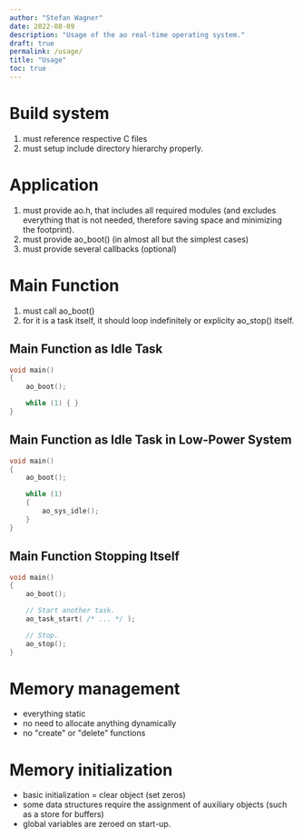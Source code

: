 ```yaml
---
author: "Stefan Wagner"
date: 2022-08-09
description: "Usage of the ao real-time operating system."
draft: true
permalink: /usage/
title: "Usage"
toc: true
---
```


# Build system

1. must reference respective C files
2. must setup include directory hierarchy properly.

# Application

1. must provide ao.h, that includes all required modules (and excludes everything that is not needed, therefore saving space and minimizing the footprint).
2. must provide ao_boot() (in almost all but the simplest cases)
3. must provide several callbacks (optional)

# Main Function

1. must call ao_boot()
2. for it is a task itself, it should loop indefinitely or explicity ao_stop() itself.

## Main Function as Idle Task

```c
void main()
{
    ao_boot();

    while (1) { }
}
```

## Main Function as Idle Task in Low-Power System

```c
void main()
{
    ao_boot();

    while (1)
    {
        ao_sys_idle();
    }
}
```

## Main Function Stopping Itself

```c
void main()
{
    ao_boot();

    // Start another task.
    ao_task_start( /* ... */ );

    // Stop.
    ao_stop();
}
```

# Memory management

- everything static
- no need to allocate anything dynamically
- no "create" or "delete" functions

# Memory initialization

- basic initialization = clear object (set zeros)
- some data structures require the assignment of auxiliary objects (such as a store for buffers)
- global variables are zeroed on start-up.
